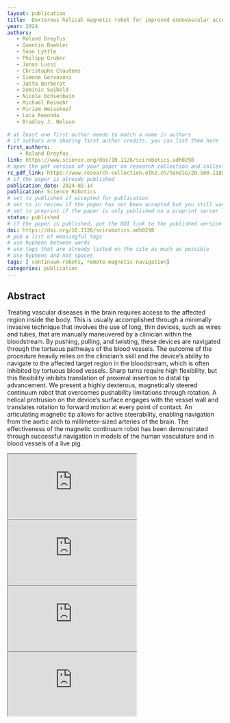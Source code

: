```yaml
---
layout: publication
title:  Dexterous helical magnetic robot for improved endovascular access
year: 2024
authors: 
   - Roland Dreyfus
   - Quentin Boehler
   - Sean Lyttle
   - Philipp Gruber
   - Jonas Lussi
   - Christophe Chautems
   - Simone Gervasoni
   - Jatta Berberat
   - Dominic Seibold
   - Nicole Ochsenbein
   - Michael Reinehr
   - Miriam Weisskopf
   - Luca Remonda
   - Bradley J. Nelson
   
# at least one first author needs to match a name in authors
# if authors are sharing first author credits, you can list them here
first_authors: 
    - Roland Dreyfus
link: https://www.science.org/doi/10.1126/scirobotics.adh0298
# open the pdf version of your paper on research collection and collect the link there
rc_pdf_link: https://www.research-collection.ethz.ch/handle/20.500.11850/659728
# if the paper is already published
publication_date: 2024-02-14
publication: Science Robotics
# set to published if accepted for publication
# set to in review if the paper has not been accepted but you still want a web presence for it
# set to preprint if the paper is only published on a preprint server like arxiv
status: published
# if the paper is published, put the DOI link to the published version
doi: https://doi.org/10.1126/scirobotics.adh0298
# pub a list of meaningful tags
# use hyphens between words
# use tags that are already listed on the site as much as possible
# Use hyphens and not spaces
tags: [ continuum-robots, remote-magnetic-navigation]
categories: publication
---
```




## Abstract ##
Treating vascular diseases in the brain requires access to the affected region inside the body. This is usually accomplished through a minimally invasive technique that involves the use of long, thin devices, such as wires and tubes, that are manually maneuvered by a clinician within the bloodstream. By pushing, pulling, and twisting, these devices are navigated through the tortuous pathways of the blood vessels. The outcome of the procedure heavily relies on the clinician’s skill and the device’s ability to navigate to the affected target region in the bloodstream, which is often inhibited by tortuous blood vessels. Sharp turns require high flexibility, but this flexibility inhibits translation of proximal insertion to distal tip advancement. We present a highly dexterous, magnetically steered continuum robot that overcomes pushability limitations through rotation. A helical protrusion on the device’s surface engages with the vessel wall and translates rotation to forward motion at every point of contact. An articulating magnetic tip allows for active steerability, enabling navigation from the aortic arch to millimeter-sized arteries of the brain. The effectiveness of the magnetic continuum robot has been demonstrated through successful navigation in models of the human vasculature and in blood vessels of a live pig.

<div class="embed-responsive embed-responsive-16by9">
    <iframe class="embed-responsive-item" src="https://www.youtube.com/embed/4JMlMePOI9w" allowfullscreen></iframe>
</div>

<div class="embed-responsive embed-responsive-16by9">
    <iframe class="embed-responsive-item" src="https://www.youtube.com/embed/tJDAjdHsawA" allowfullscreen></iframe>
</div>

<div class="embed-responsive embed-responsive-16by9">
    <iframe class="embed-responsive-item" src="https://www.youtube.com/embed/V-KcSe_kgGs" allowfullscreen></iframe>
</div>

<div class="embed-responsive embed-responsive-16by9">
    <iframe class="embed-responsive-item" src="https://www.youtube.com/embed/7Mq3sBuoS9I" allowfullscreen></iframe>
</div>




